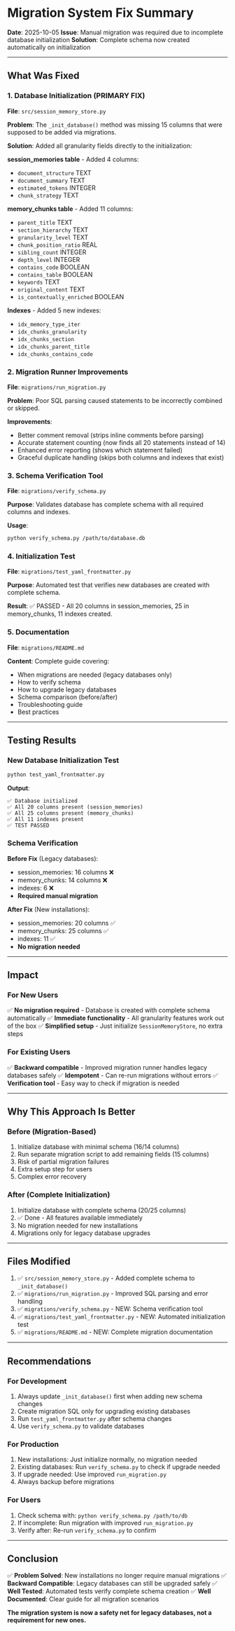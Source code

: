 # Migration System Fix Summary

**Date**: 2025-10-05
**Issue**: Manual migration was required due to incomplete database initialization
**Solution**: Complete schema now created automatically on initialization

---

## What Was Fixed

### 1. **Database Initialization (PRIMARY FIX)**

**File**: `src/session_memory_store.py`

**Problem**: The `_init_database()` method was missing 15 columns that were supposed to be added via migrations.

**Solution**: Added all granularity fields directly to the initialization:

**session_memories table** - Added 4 columns:
- `document_structure` TEXT
- `document_summary` TEXT
- `estimated_tokens` INTEGER
- `chunk_strategy` TEXT

**memory_chunks table** - Added 11 columns:
- `parent_title` TEXT
- `section_hierarchy` TEXT
- `granularity_level` TEXT
- `chunk_position_ratio` REAL
- `sibling_count` INTEGER
- `depth_level` INTEGER
- `contains_code` BOOLEAN
- `contains_table` BOOLEAN
- `keywords` TEXT
- `original_content` TEXT
- `is_contextually_enriched` BOOLEAN

**Indexes** - Added 5 new indexes:
- `idx_memory_type_iter`
- `idx_chunks_granularity`
- `idx_chunks_section`
- `idx_chunks_parent_title`
- `idx_chunks_contains_code`

### 2. **Migration Runner Improvements**

**File**: `migrations/run_migration.py`

**Problem**: Poor SQL parsing caused statements to be incorrectly combined or skipped.

**Improvements**:
- Better comment removal (strips inline comments before parsing)
- Accurate statement counting (now finds all 20 statements instead of 14)
- Enhanced error reporting (shows which statement failed)
- Graceful duplicate handling (skips both columns and indexes that exist)

### 3. **Schema Verification Tool**

**File**: `migrations/verify_schema.py`

**Purpose**: Validates database has complete schema with all required columns and indexes.

**Usage**:
```bash
python verify_schema.py /path/to/database.db
```

### 4. **Initialization Test**

**File**: `migrations/test_yaml_frontmatter.py`

**Purpose**: Automated test that verifies new databases are created with complete schema.

**Result**: ✅ PASSED - All 20 columns in session_memories, 25 in memory_chunks, 11 indexes created.

### 5. **Documentation**

**File**: `migrations/README.md`

**Content**: Complete guide covering:
- When migrations are needed (legacy databases only)
- How to verify schema
- How to upgrade legacy databases
- Schema comparison (before/after)
- Troubleshooting guide
- Best practices

---

## Testing Results

### New Database Initialization Test

```bash
python test_yaml_frontmatter.py
```

**Output**:
```
✅ Database initialized
✅ All 20 columns present (session_memories)
✅ All 25 columns present (memory_chunks)
✅ All 11 indexes present
✅ TEST PASSED
```

### Schema Verification

**Before Fix** (Legacy databases):
- session_memories: 16 columns ❌
- memory_chunks: 14 columns ❌
- indexes: 6 ❌
- **Required manual migration**

**After Fix** (New installations):
- session_memories: 20 columns ✅
- memory_chunks: 25 columns ✅
- indexes: 11 ✅
- **No migration needed**

---

## Impact

### For New Users
✅ **No migration required** - Database is created with complete schema automatically
✅ **Immediate functionality** - All granularity features work out of the box
✅ **Simplified setup** - Just initialize `SessionMemoryStore`, no extra steps

### For Existing Users
✅ **Backward compatible** - Improved migration runner handles legacy databases safely
✅ **Idempotent** - Can re-run migrations without errors
✅ **Verification tool** - Easy way to check if migration is needed

---

## Why This Approach Is Better

### Before (Migration-Based)
1. Initialize database with minimal schema (16/14 columns)
2. Run separate migration script to add remaining fields (15 columns)
3. Risk of partial migration failures
4. Extra setup step for users
5. Complex error recovery

### After (Complete Initialization)
1. Initialize database with complete schema (20/25 columns)
2. ✅ Done - All features available immediately
3. No migration needed for new installations
4. Migrations only for legacy database upgrades

---

## Files Modified

1. ✅ `src/session_memory_store.py` - Added complete schema to `_init_database()`
2. ✅ `migrations/run_migration.py` - Improved SQL parsing and error handling
3. ✅ `migrations/verify_schema.py` - NEW: Schema verification tool
4. ✅ `migrations/test_yaml_frontmatter.py` - NEW: Automated initialization test
5. ✅ `migrations/README.md` - NEW: Complete migration documentation

---

## Recommendations

### For Development
1. Always update `_init_database()` first when adding new schema changes
2. Create migration SQL only for upgrading existing databases
3. Run `test_yaml_frontmatter.py` after schema changes
4. Use `verify_schema.py` to validate databases

### For Production
1. New installations: Just initialize normally, no migration needed
2. Existing databases: Run `verify_schema.py` to check if upgrade needed
3. If upgrade needed: Use improved `run_migration.py`
4. Always backup before migrations

### For Users
1. Check schema with: `python verify_schema.py /path/to/db`
2. If incomplete: Run migration with improved `run_migration.py`
3. Verify after: Re-run `verify_schema.py` to confirm

---

## Conclusion

✅ **Problem Solved**: New installations no longer require manual migrations
✅ **Backward Compatible**: Legacy databases can still be upgraded safely
✅ **Well Tested**: Automated tests verify complete schema creation
✅ **Well Documented**: Clear guide for all migration scenarios

**The migration system is now a safety net for legacy databases, not a requirement for new ones.**
